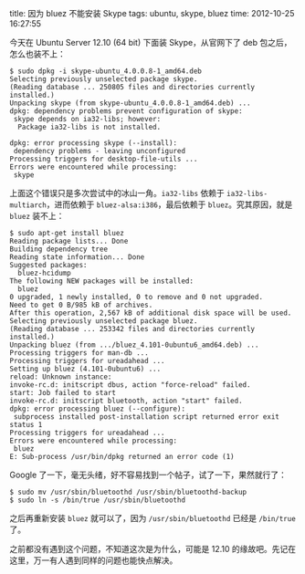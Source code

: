 title: 因为 bluez 不能安装 Skype
tags: ubuntu, skype, bluez
time: 2012-10-25 16:27:55

今天在 Ubuntu Server 12.10 (64 bit) 下面装 Skype，从官网下了 deb 包之后，怎么也装不上：

	$ sudo dpkg -i skype-ubuntu_4.0.0.8-1_amd64.deb 
	Selecting previously unselected package skype.
	(Reading database ... 250805 files and directories currently installed.)
	Unpacking skype (from skype-ubuntu_4.0.0.8-1_amd64.deb) ...
	dpkg: dependency problems prevent configuration of skype:
	 skype depends on ia32-libs; however:
	  Package ia32-libs is not installed.
	
	dpkg: error processing skype (--install):
	 dependency problems - leaving unconfigured
	Processing triggers for desktop-file-utils ...
	Errors were encountered while processing:
	 skype

上面这个错误只是多次尝试中的冰山一角。`ia32-libs` 依赖于 `ia32-libs-multiarch`，进而依赖于 `bluez-alsa:i386`，最后依赖于 `bluez`。究其原因，就是 `bluez` 装不上：

	$ sudo apt-get install bluez
	Reading package lists... Done
	Building dependency tree       
	Reading state information... Done
	Suggested packages:
	  bluez-hcidump
	The following NEW packages will be installed:
	  bluez
	0 upgraded, 1 newly installed, 0 to remove and 0 not upgraded.
	Need to get 0 B/985 kB of archives.
	After this operation, 2,567 kB of additional disk space will be used.
	Selecting previously unselected package bluez.
	(Reading database ... 253342 files and directories currently installed.)
	Unpacking bluez (from .../bluez_4.101-0ubuntu6_amd64.deb) ...
	Processing triggers for man-db ...
	Processing triggers for ureadahead ...
	Setting up bluez (4.101-0ubuntu6) ...
	reload: Unknown instance: 
	invoke-rc.d: initscript dbus, action "force-reload" failed.
	start: Job failed to start
	invoke-rc.d: initscript bluetooth, action "start" failed.
	dpkg: error processing bluez (--configure):
	 subprocess installed post-installation script returned error exit status 1
	Processing triggers for ureadahead ...
	Errors were encountered while processing:
	 bluez
	E: Sub-process /usr/bin/dpkg returned an error code (1)

Google 了一下，毫无头绪，好不容易找到一个帖子，试了一下，果然就行了：

	$ sudo mv /usr/sbin/bluetoothd /usr/sbin/bluetoothd-backup
	$ sudo ln -s /bin/true /usr/sbin/bluetoothd

之后再重新安装 `bluez` 就可以了，因为 `/usr/sbin/bluetoothd` 已经是 `/bin/true` 了。

之前都没有遇到这个问题，不知道这次是为什么，可能是 12.10 的缘故吧。先记在这里，万一有人遇到同样的问题也能快点解决。


